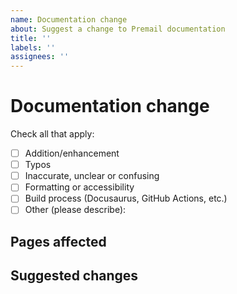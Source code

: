 ```yaml
---
name: Documentation change
about: Suggest a change to Premail documentation
title: ''
labels: ''
assignees: ''
---
```


# Documentation change

Check all that apply:

- [ ] Addition/enhancement
- [ ] Typos
- [ ] Inaccurate, unclear or confusing
- [ ] Formatting or accessibility
- [ ] Build process (Docusaurus, GitHub Actions, etc.)
- [ ] Other (please describe):

## Pages affected

<!-- URLs or links to the pages on Premail.dev -->

## Suggested changes

<!-- Summarize your suggested changes below, or open a Pull Request and include
     a link to it here. -->
